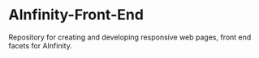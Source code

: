 # AInfinity-Front-End
Repository for creating and developing responsive web pages, front end facets for AInfinity. 
